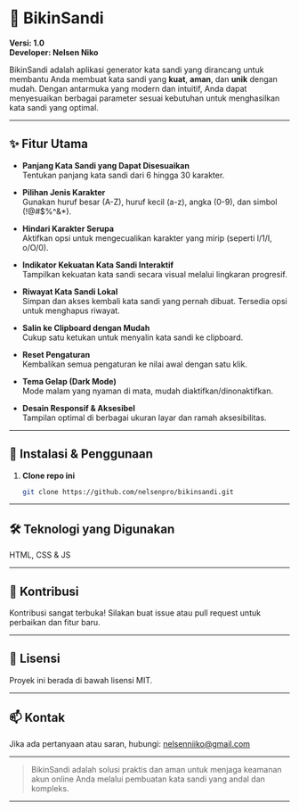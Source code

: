 # 🔐 BikinSandi

**Versi: 1.0**  
**Developer: Nelsen Niko**

BikinSandi adalah aplikasi generator kata sandi yang dirancang untuk membantu Anda membuat kata sandi yang **kuat**, **aman**, dan **unik** dengan mudah. Dengan antarmuka yang modern dan intuitif, Anda dapat menyesuaikan berbagai parameter sesuai kebutuhan untuk menghasilkan kata sandi yang optimal.

---

## ✨ Fitur Utama

- **Panjang Kata Sandi yang Dapat Disesuaikan**  
  Tentukan panjang kata sandi dari 6 hingga 30 karakter.

- **Pilihan Jenis Karakter**  
  Gunakan huruf besar (A-Z), huruf kecil (a-z), angka (0-9), dan simbol (!@#$%^&*).

- **Hindari Karakter Serupa**  
  Aktifkan opsi untuk mengecualikan karakter yang mirip (seperti l/1/I, o/O/0).

- **Indikator Kekuatan Kata Sandi Interaktif**  
  Tampilkan kekuatan kata sandi secara visual melalui lingkaran progresif.

- **Riwayat Kata Sandi Lokal**  
  Simpan dan akses kembali kata sandi yang pernah dibuat. Tersedia opsi untuk menghapus riwayat.

- **Salin ke Clipboard dengan Mudah**  
  Cukup satu ketukan untuk menyalin kata sandi ke clipboard.

- **Reset Pengaturan**  
  Kembalikan semua pengaturan ke nilai awal dengan satu klik.

- **Tema Gelap (Dark Mode)**  
  Mode malam yang nyaman di mata, mudah diaktifkan/dinonaktifkan.

- **Desain Responsif & Aksesibel**  
  Tampilan optimal di berbagai ukuran layar dan ramah aksesibilitas.

---

## 🚀 Instalasi & Penggunaan

1. **Clone repo ini**
   ```bash
   git clone https://github.com/nelsenpro/bikinsandi.git
   ```

---

## 🛠️ Teknologi yang Digunakan

HTML, CSS & JS



---

## 🤝 Kontribusi

Kontribusi sangat terbuka! Silakan buat issue atau pull request untuk perbaikan dan fitur baru.


---

## 📄 Lisensi

Proyek ini berada di bawah lisensi MIT.


---

## 📫 Kontak

Jika ada pertanyaan atau saran, hubungi: nelsenniiko@gmail.com


---

> BikinSandi adalah solusi praktis dan aman untuk menjaga keamanan akun online Anda melalui pembuatan kata sandi yang andal dan kompleks.



---
